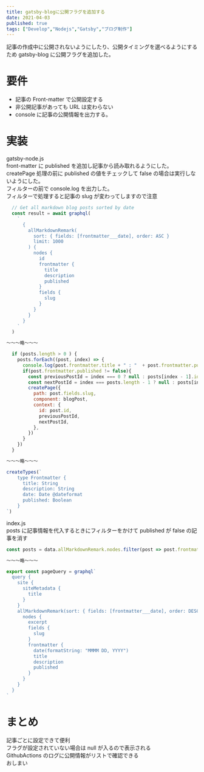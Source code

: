 ```yaml
---
title: gatsby-blogに公開フラグを追加する
date: 2021-04-03
published: true
tags: ["Develop","Nodejs","Gatsby","ブログ制作"]
---
```


記事の作成中に公開されないようにしたり、公開タイミングを選べるようにするため gatsby-blog に公開フラグを追加した。

# 要件

- 記事の Front-matter で公開設定する
- 非公開記事があっても URL は変わらない
- console に記事の公開情報を出力する。

# 実装

gatsby-node.js  
front-matter に published を追加し記事から読み取れるようにした。  
createPage 処理の前に published の値をチェックして false の場合は実行しないようにした。  
フィルターの前で console.log を出力した。  
フィルターで処理すると記事の slug が変わってしますので注意

```js
  // Get all markdown blog posts sorted by date
  const result = await graphql(
    `
      {
        allMarkdownRemark(
          sort: { fields: [frontmatter___date], order: ASC }
          limit: 1000
        ) {
          nodes {
            id
            frontmatter {
              title
              description
              published
            }
            fields {
              slug
            }
          }
        }
      }
    `
  )

〜〜〜略〜〜〜

  if (posts.length > 0 ) {
    posts.forEach((post, index) => {
      console.log(post.frontmatter.title + " : "  + post.frontmatter.published)
      if(post.frontmatter.published != false){
        const previousPostId = index === 0 ? null : posts[index - 1].id
        const nextPostId = index === posts.length - 1 ? null : posts[index + 1].id
        createPage({
          path: post.fields.slug,
          component: blogPost,
          context: {
            id: post.id,
            previousPostId,
            nextPostId,
          },
        })
      }
    })
  }

〜〜〜略〜〜〜

createTypes(`
    type Frontmatter {
      title: String
      description: String
      date: Date @dateformat
      published: Boolean
    }
`)
```

index.js  
posts に記事情報を代入するときにフィルターをかけて published が false の記事を消す

```js
const posts = data.allMarkdownRemark.nodes.filter(post => post.frontmatter.published != false)

〜〜〜略〜〜〜

export const pageQuery = graphql`
  query {
    site {
      siteMetadata {
        title
      }
    }
    allMarkdownRemark(sort: { fields: [frontmatter___date], order: DESC }) {
      nodes {
        excerpt
        fields {
          slug
        }
        frontmatter {
          date(formatString: "MMMM DD, YYYY")
          title
          description
          published
        }
      }
    }
  }
`
```

# まとめ

記事ごとに設定できて便利  
フラグが設定されていない場合は null が入るので表示される  
GithubActions のログに公開情報がリストで確認できる  
おしまい
